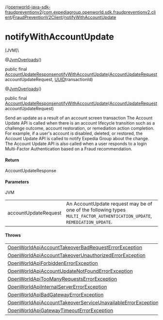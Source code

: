 //[openworld-java-sdk-fraudpreventionv2](../../../index.md)/[com.expediagroup.openworld.sdk.fraudpreventionv2.client](../index.md)/[FraudPreventionV2Client](index.md)/[notifyWithAccountUpdate](notify-with-account-update.md)

# notifyWithAccountUpdate

[JVM]\

@[JvmOverloads](https://kotlinlang.org/api/latest/jvm/stdlib/kotlin.jvm/-jvm-overloads/index.html)()

public final [AccountUpdateResponse](../../com.expediagroup.openworld.sdk.fraudpreventionv2.models/-account-update-response/index.md)[notifyWithAccountUpdate](notify-with-account-update.md)([AccountUpdateRequest](../../com.expediagroup.openworld.sdk.fraudpreventionv2.models/-account-update-request/index.md)accountUpdateRequest, [UUID](https://docs.oracle.com/javase/8/docs/api/java/util/UUID.html)transactionId)

@[JvmOverloads](https://kotlinlang.org/api/latest/jvm/stdlib/kotlin.jvm/-jvm-overloads/index.html)()

public final [AccountUpdateResponse](../../com.expediagroup.openworld.sdk.fraudpreventionv2.models/-account-update-response/index.md)[notifyWithAccountUpdate](notify-with-account-update.md)([AccountUpdateRequest](../../com.expediagroup.openworld.sdk.fraudpreventionv2.models/-account-update-request/index.md)accountUpdateRequest)

Send an update as a result of an account screen transaction The Account Update API is called when there is an account lifecycle transition such as a challenge outcome, account restoration, or remediation action completion. For example, if a user's account is disabled, deleted, or restored, the Account Update API is called to notify Expedia Group about the change. The Account Update API is also called when a user responds to a login Multi-Factor Authentication based on a Fraud recommendation.

#### Return

AccountUpdateResponse

#### Parameters

JVM

| | |
|---|---|
| accountUpdateRequest | An AccountUpdate request may be of one of the following types `MULTI_FACTOR_AUTHENTICATION_UPDATE`, `REMEDIATION_UPDATE`. |

#### Throws

| |
|---|
| [OpenWorldApiAccountTakeoverBadRequestErrorException](../../com.expediagroup.openworld.sdk.fraudpreventionv2.models.exception/-open-world-api-account-takeover-bad-request-error-exception/index.md) |
| [OpenWorldApiAccountTakeoverUnauthorizedErrorException](../../com.expediagroup.openworld.sdk.fraudpreventionv2.models.exception/-open-world-api-account-takeover-unauthorized-error-exception/index.md) |
| [OpenWorldApiForbiddenErrorException](../../com.expediagroup.openworld.sdk.fraudpreventionv2.models.exception/-open-world-api-forbidden-error-exception/index.md) |
| [OpenWorldApiAccountUpdateNotFoundErrorException](../../com.expediagroup.openworld.sdk.fraudpreventionv2.models.exception/-open-world-api-account-update-not-found-error-exception/index.md) |
| [OpenWorldApiTooManyRequestsErrorException](../../com.expediagroup.openworld.sdk.fraudpreventionv2.models.exception/-open-world-api-too-many-requests-error-exception/index.md) |
| [OpenWorldApiInternalServerErrorException](../../com.expediagroup.openworld.sdk.fraudpreventionv2.models.exception/-open-world-api-internal-server-error-exception/index.md) |
| [OpenWorldApiBadGatewayErrorException](../../com.expediagroup.openworld.sdk.fraudpreventionv2.models.exception/-open-world-api-bad-gateway-error-exception/index.md) |
| [OpenWorldApiAccountTakeoverServiceUnavailableErrorException](../../com.expediagroup.openworld.sdk.fraudpreventionv2.models.exception/-open-world-api-account-takeover-service-unavailable-error-exception/index.md) |
| [OpenWorldApiGatewayTimeoutErrorException](../../com.expediagroup.openworld.sdk.fraudpreventionv2.models.exception/-open-world-api-gateway-timeout-error-exception/index.md) |
